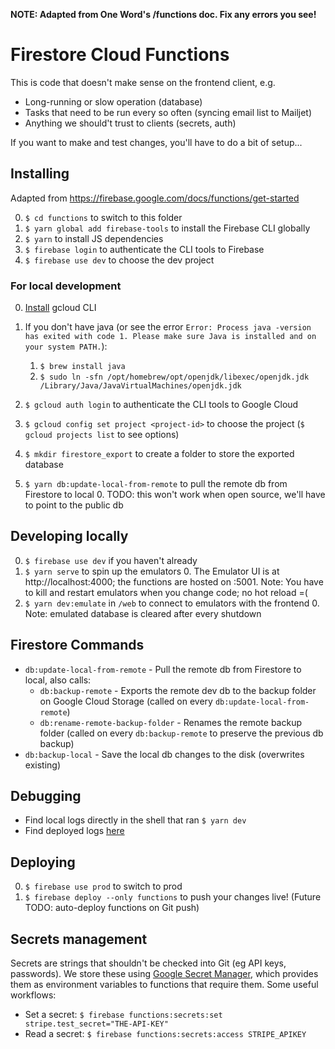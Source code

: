 **NOTE: Adapted from One Word's /functions doc. Fix any errors you see!**

# Firestore Cloud Functions

This is code that doesn't make sense on the frontend client, e.g.

- Long-running or slow operation (database)
- Tasks that need to be run every so often (syncing email list to Mailjet)
- Anything we should't trust to clients (secrets, auth)

If you want to make and test changes, you'll have to do a bit of setup...

## Installing

Adapted from https://firebase.google.com/docs/functions/get-started

0. `$ cd functions` to switch to this folder
1. `$ yarn global add firebase-tools` to install the Firebase CLI globally
2. `$ yarn` to install JS dependencies
3. `$ firebase login` to authenticate the CLI tools to Firebase
4. `$ firebase use dev` to choose the dev project

### For local development

0. [Install](https://cloud.google.com/sdk/docs/install) gcloud CLI
1. If you don't have java (or see the error `Error: Process java -version has exited with code 1. Please make sure Java is installed and on your system PATH.`):

   1. `$ brew install java`
   2. `$ sudo ln -sfn /opt/homebrew/opt/openjdk/libexec/openjdk.jdk /Library/Java/JavaVirtualMachines/openjdk.jdk`
2. `$ gcloud auth login` to authenticate the CLI tools to Google Cloud
3. `$ gcloud config set project <project-id>` to choose the project (`$ gcloud projects list` to see options)
4. `$ mkdir firestore_export` to create a folder to store the exported database
5. `$ yarn db:update-local-from-remote` to pull the remote db from Firestore to local 0. TODO: this won't work when open source, we'll have to point to the public db

## Developing locally

0. `$ firebase use dev` if you haven't already
1. `$ yarn serve` to spin up the emulators 0. The Emulator UI is at http://localhost:4000; the functions are hosted on :5001.
   Note: You have to kill and restart emulators when you change code; no hot reload =(
2. `$ yarn dev:emulate` in `/web` to connect to emulators with the frontend 0. Note: emulated database is cleared after every shutdown

## Firestore Commands

- `db:update-local-from-remote` - Pull the remote db from Firestore to local, also calls:
  - `db:backup-remote` - Exports the remote dev db to the backup folder on Google Cloud Storage (called on every `db:update-local-from-remote`)
  - `db:rename-remote-backup-folder` - Renames the remote backup folder (called on every `db:backup-remote` to preserve the previous db backup)
- `db:backup-local` - Save the local db changes to the disk (overwrites existing)

## Debugging

- Find local logs directly in the shell that ran `$ yarn dev`
- Find deployed logs [here](https://console.firebase.google.com/project/mantic-markets/functions/logs?search=&&severity=DEBUG)

## Deploying

0. `$ firebase use prod` to switch to prod
1. `$ firebase deploy --only functions` to push your changes live!
   (Future TODO: auto-deploy functions on Git push)

## Secrets management

Secrets are strings that shouldn't be checked into Git (eg API keys, passwords). We store these using [Google Secret Manager](https://console.cloud.google.com/security/secret-manager), which provides them as environment variables to functions that require them. Some useful workflows:

- Set a secret: `$ firebase functions:secrets:set stripe.test_secret="THE-API-KEY"`
- Read a secret: `$ firebase functions:secrets:access STRIPE_APIKEY`
